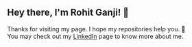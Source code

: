 ## Hey there, I'm Rohit Ganji! 👋

Thanks for visiting my page. I hope my repositories help you. 💁<br> You may check out my [LinkedIn](https://www.linkedin.com/in/RohitGanji) page to know more about me.
